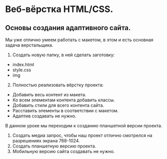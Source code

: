 # Веб-вёрстка HTML/CSS.
## Основы создания адаптивного сайта.
Мы уже отлично умеем работать с макетом, в этом и есть основная задача верстальщика.

1. Создать новую папку, в ней сделать заготовку:
* index.html
* style.css
* img

2. Полностью реализовать вёрстку проекта:
* Добавить весь контент из макета.
* Ко всем элементам контента добавить классы.
* Добавить стили для всего контента сайта.
* Расставить элементы в соответствии с макетом.
* Адаптив создавать не нужно.

В данном уроке мы переходим к созданию планшетной версии проекта.
1. Создать медиа запрос, чтобы наш проект отлично смотрелся на разрешениях экрана 768-1024.
2. Создать планшетную версию проекта.
3. Мобильную версию сайта создавать не нужно.